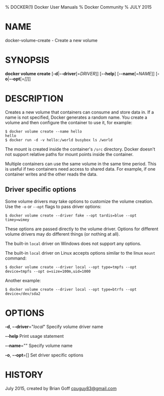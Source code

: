 % DOCKER(1) Docker User Manuals
% Docker Community
% JULY 2015
# NAME
docker-volume-create - Create a new volume

# SYNOPSIS
**docker volume create**
[**-d**|**--driver**[=*DRIVER*]]
[**--help**]
[**--name**[=*NAME*]]
[**-o**|**--opt**[=*[]*]]

# DESCRIPTION

Creates a new volume that containers can consume and store data in. If a name is not specified, Docker generates a random name. You create a volume and then configure the container to use it, for example:

    $ docker volume create --name hello
    hello
    $ docker run -d -v hello:/world busybox ls /world

The mount is created inside the container's `/src` directory. Docker doesn't not support relative paths for mount points inside the container. 

Multiple containers can use the same volume in the same time period. This is useful if two containers need access to shared data. For example, if one container writes and the other reads the data.

## Driver specific options

Some volume drivers may take options to customize the volume creation. Use the `-o` or `--opt` flags to pass driver options:

    $ docker volume create --driver fake --opt tardis=blue --opt timey=wimey

These options are passed directly to the volume driver. Options for
different volume drivers may do different things (or nothing at all).

The built-in `local` driver on Windows does not support any options.

The built-in `local` driver on Linux accepts options similar to the linux `mount`
command:

    $ docker volume create --driver local --opt type=tmpfs --opt device=tmpfs --opt o=size=100m,uid=1000

Another example:

    $ docker volume create --driver local --opt type=btrfs --opt device=/dev/sda2


# OPTIONS
**-d**, **--driver**="*local*"
  Specify volume driver name

**--help**
  Print usage statement

**--name**=""
  Specify volume name

**-o**, **--opt**=[]
  Set driver specific options

# HISTORY
July 2015, created by Brian Goff <cpuguy83@gmail.com>
